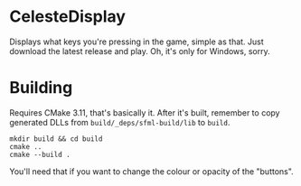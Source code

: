 # CelesteDisplay

Displays what keys you're pressing in the game, simple as that. Just download the latest release and play. Oh, it's only for Windows, sorry.

# Building

Requires CMake 3.11, that's basically it. After it's built, remember to copy generated DLLs from `build/_deps/sfml-build/lib` to `build`.
```shell
mkdir build && cd build
cmake ..
cmake --build .
```
You'll need that if you want to change the colour or opacity of the "buttons".
